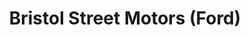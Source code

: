 ---
title: "Bristol Street Motors (Ford)"
url: /durham/bristol-street-motors-ford/
shop: Autohaus
---